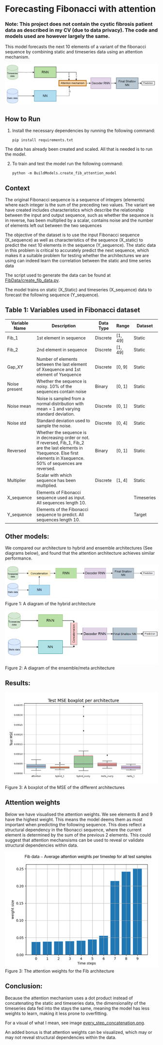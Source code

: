 # Forecasting Fibonacci with attention 

### Note: This project does not contain the cystic fibrosis patient data as described in my CV (due to data privacy). The code and models used are however largely the same. 

This model forecasts the next 10 elements of a variant of the fibonacci sequence by combining static and timeseries data using an attention mechanism. 

![A diagram of the model architecture](images/att_architecture_diagram.PNG)




## How to Run

1. Install the necessary dependencies by running the following command:
    ```
    pip install requirements.txt
    ```

The data has already been created and scaled. All that is needed is to run the model.


2. To train and test the model run the following command:
    ```
    python -m BuildModels.create_fib_attention_model
    ```


## Context

The original Fibonacci sequence is
a sequence of integers (elements) where each integer is the sum of the
preceding two values. The variant we have created includes characteristics
which describe the relationship between the input and output sequence,
such as whether the sequence is in reverse, has been multiplied by a
scalar, contains noise and the number of elements left out between the two
sequences

The objective of the dataset is to use the input Fibonacci sequence
(X_sequence) as well as characteristics of the sequence (X_static) to predict the
next 10 elements in the sequence (Y_sequence).
The static data in this problem is critical to accurately predict the
next sequence, which makes it a suitable problem for testing whether the
architectures we are using can indeed learn the correlation between the static
and time series data

The script used to generate the data can be found at [FibData/create_fib_data.py](FibData/create_fib_data.py).

The model trains on static (X_Static) and timeseries (X_sequence) data to forecast the following sequence (Y_sequence). 


## Table 1: Variables used in Fibonacci dataset

| Variable Name | Description | Data Type | Range | Dataset |
|---------------|-------------|-----------|-------|---------|
| Fib_1         | 1st element in sequence | Discrete | [1, 49] | Static |
| Fib_2         | 2nd element in sequence | Discrete | [1, 49] | Static |
| Gap_XY        | Number of elements between the last element of Xsequence and 1st element of Ysequence | Discrete | [0, 9] | Static |
| Noise present | Whether the sequence is noisy. 10% of the sequences contain noise | Binary | [0, 1] | Static |
| Noise mean    | Noise is sampled from a normal distribution with mean = 1 and varying standard deviation. | Discrete | [0, 1] | Static |
| Noise std     | Standard deviation used to sample the noise. | Discrete | [0, 4] | Static |
| Reversed      | Whether the sequence is in decreasing order or not. If reversed, Fib_1, Fib_2 are the last elements in Ysequence. Else first elements in Xsequence. 50% of sequences are reversed. | Binary | [0, 1] | Static |
| Multiplier    | Scalar with which sequence has been multiplied. | Discrete | [1, 4] | Static |
| X_sequence     | Elements of Fibonacci sequence used as input. All sequences length 10. |  | | Timeseries |
| Y_sequence     | Elements of the Fibonacci sequence to predict. All sequences length 10. |  | | Target|




## Other models:

We compared our architecture to hybrid and ensemble architectures (See diagrams below), and found that the attention architecture achieves similar performance. 


![A diagram of the hybrid architecture](images/hybrid_diagram.PNG)
Figure 1: A diagram of the hybrid architecture

![A diagram of the ensemble/meta architecture](images/meta_arch.PNG)
Figure 2: A diagram of the ensemble/meta architecture


## Results:

![A boxplot of the MSE of the different architectures](images/Fib_box_plot_excl_meta_no_seq.png)
Figure 3: A boxplot of the MSE of the different architectures



## Attention weights

Below we have visualised the attention weights. We see elements 8 and 9 have the highest weight. This means the model deems them as most important when predicting the following sequence. This does reflect a structural dependency in the fibonacci sequence, where the current element is determined by the sum of the previous 2 elements.
This could suggest that attention mechansisms can be used to reveal or validate structural dependencies within data. 

![The attention weights for the Fib architecture](images/fib_att_weights.PNG)
Figure 3: The attention weights for the Fib architecture



## Conclusion:

Because the attention mechanism uses a dot product instead of concatenating the static and timeseries data, the dimensionality of the timeseries data fed into the  stays the same, meaning the model has less weights to learn, making it less prone to overfitting. 

For a visual of what I mean, see image [every_step_concatenation.png](images/every_step_concatenation.PNG).

An added bonus is that attention weights can be visualized, which may or may not reveal structural dependencies within the data. 


